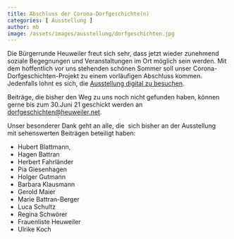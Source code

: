 ```yaml
---
title: Abschluss der Corona-Dorfgeschichte(n)
categories: [ Ausstellung ]
author: mb
image: /assets/images/ausstellung/dorfgeschichten.jpg
---
```

Die Bürgerrunde Heuweiler freut sich sehr, dass jetzt wieder zunehmend soziale Begegnungen und Veranstaltungen im Ort möglich sein werden. Mit dem hoffentlich vor uns stehenden schönen Sommer soll unser Corona-Dorfgeschichten-Projekt zu einem vorläufigen Abschluss kommen. Jedenfalls lohnt es sich, die [Ausstellung digital zu besuchen](https://buergerrunde.heuweiler.net/dorfgeschichten/).

Beiträge, die bisher den Weg zu uns noch nicht gefunden haben, können gerne bis zum 30.Juni 21 geschickt werden an <dorfgeschichten@heuweiler.net>.

Unser besonderer Dank geht an alle, die  sich bisher an der Ausstellung mit sehenswerten Beiträgen beteiligt haben:

* Hubert Blattmann, 
* Hagen Battran
* Herbert Fahrländer
* Pia Giesenhagen
* Holger Gutmann
* Barbara Klausmann
* Gerold Maier
* Marie Battran-Berger
* Luca Schultz 
* Regina Schwörer
* Frauenliste Heuweiler
* Ulrike Koch
